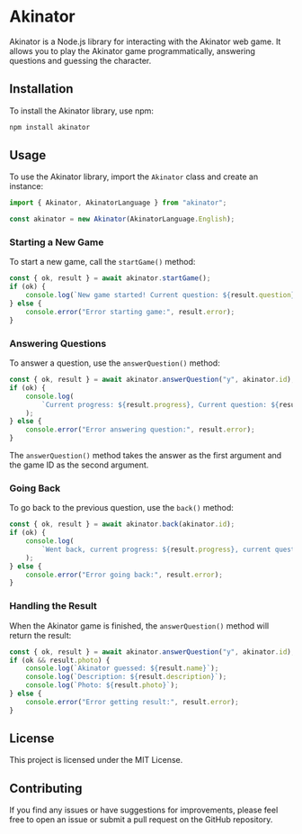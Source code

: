 # Akinator

Akinator is a Node.js library for interacting with the Akinator web game. It allows you to play the Akinator game programmatically, answering questions and guessing the character.

## Installation

To install the Akinator library, use npm:

```bash
npm install akinator
```

## Usage

To use the Akinator library, import the `Akinator` class and create an instance:

```javascript
import { Akinator, AkinatorLanguage } from "akinator";

const akinator = new Akinator(AkinatorLanguage.English);
```

### Starting a New Game

To start a new game, call the `startGame()` method:

```javascript
const { ok, result } = await akinator.startGame();
if (ok) {
    console.log(`New game started! Current question: ${result.question}`);
} else {
    console.error("Error starting game:", result.error);
}
```

### Answering Questions

To answer a question, use the `answerQuestion()` method:

```javascript
const { ok, result } = await akinator.answerQuestion("y", akinator.id);
if (ok) {
    console.log(
        `Current progress: ${result.progress}, Current question: ${result.question}`
    );
} else {
    console.error("Error answering question:", result.error);
}
```

The `answerQuestion()` method takes the answer as the first argument and the game ID as the second argument.

### Going Back

To go back to the previous question, use the `back()` method:

```javascript
const { ok, result } = await akinator.back(akinator.id);
if (ok) {
    console.log(
        `Went back, current progress: ${result.progress}, current question: ${result.question}`
    );
} else {
    console.error("Error going back:", result.error);
}
```

### Handling the Result

When the Akinator game is finished, the `answerQuestion()` method will return the result:

```javascript
const { ok, result } = await akinator.answerQuestion("y", akinator.id);
if (ok && result.photo) {
    console.log(`Akinator guessed: ${result.name}`);
    console.log(`Description: ${result.description}`);
    console.log(`Photo: ${result.photo}`);
} else {
    console.error("Error getting result:", result.error);
}
```

## License

This project is licensed under the MIT License.

## Contributing

If you find any issues or have suggestions for improvements, please feel free to open an issue or submit a pull request on the GitHub repository.

